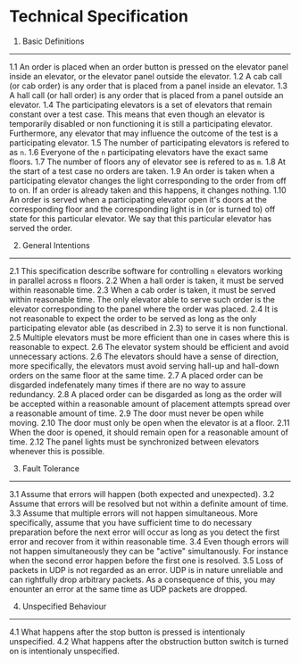 Technical Specification
===

1. Basic Definitions
---
1.1 An order is placed when an order button is pressed on the elevator panel inside an elevator, or the elevator panel outside the elevator.
1.2 A cab call (or cab order) is any order that is placed from a panel inside an elevator.
1.3 A hall call (or hall order) is any order that is placed from a panel outside an elevator.
1.4 The participating elevators is a set of elevators that remain constant over a test case. This means that even though an elevator is temporarily disabled or non functioning it is still a participating elevator. Furthermore, any elevator that may influence the outcome of the test is a participating elevator.
1.5 The number of participating elevators is refered to as `n`.
1.6 Everyone of the `n` participating elevators have the exact same floors.
1.7 The number of floors any of elevator see is refered to as `m`.
1.8 At the start of a test case no orders are taken.
1.9 An order is taken when a participating elevator changes the light corresponding to the order from off to on. If an order is already taken and this happens, it changes nothing.
1.10 An order is served when a participating elevator open it's doors at the corresponding floor and the corresponding light is in (or is turned to) off state for this particular elevator. We say that this particular elevator has served the order.

2. General Intentions
---
2.1 This specification describe software for controlling `n` elevators working in parallel across `m` floors.
2.2 When a hall order is taken, it must be served within reasonable time.
2.3 When a cab order is taken, it must be served within reasonable time. The only elevator able to serve such order is the elevator corresponding to the panel where the order was placed.
2.4 It is not reasonable to expect the order to be served as long as the only participating elevator able (as described in 2.3) to serve it is non functional.
2.5 Multiple elevators must be more efficient than one in cases where this is reasonable to expect.
2.6 The elevator system should be efficient and avoid unnecessary actions.
2.6 The elevators should have a sense of direction, more specifically, the elevators must avoid serving hall-up and hall-down orders on the same floor at the same time.
2.7 A placed order can be disgarded indefenately many times if there are no way to assure redundancy.
2.8 A placed order can be disgarded as long as the order will be accepted within a reasonable amount of placement attempts spread over a reasonable amount of time.
2.9 The door must never be open while moving.
2.10 The door must only be open when the elevator is at a floor.
2.11 When the door is opened, it should remain open for a reasonable amount of time.
2.12 The panel lights must be synchronized between elevators whenever this is possible.

3. Fault Tolerance
---
3.1 Assume that errors will happen (both expected and unexpected).
3.2 Assume that errors will be resolved but not within a definite amount of time.
3.3 Assume that multiple errors will not happen simultaneous. More specifically, assume that you have sufficient time to do necessary preparation before the next error will occur as long as you detect the first error and recover from it within reasonable time.
3.4 Even though errors will not happen simultaneously they can be "active" simultanously. For instance when the second error happen before the first one is resolved.
3.5 Loss of packets in UDP is not regarded as an error. UDP is in nature unreliable and can rightfully drop arbitrary packets. As a consequence of this, you may enounter an error at the same time as UDP packets are dropped.

4. Unspecified Behaviour
---
4.1 What happens after the stop button is pressed is intentionaly unspecified.
4.2 What happens after the obstruction button switch is turned on is intentionaly unspecified.


